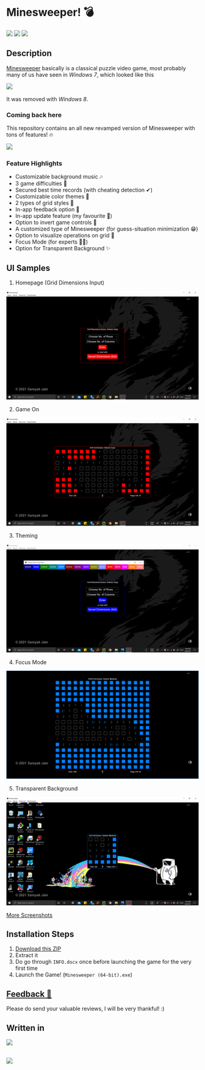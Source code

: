 # Minesweeper! 💣

<img src="https://img.shields.io/badge/Windows-0078D6?logo=windows"> <img src="https://img.shields.io/badge/python-v3.9-blue"> <img src="https://awesome.re/badge.svg">


## Description

[Minesweeper](https://en.wikipedia.org/wiki/Minesweeper_(video_game)) basically is a classical puzzle video game, most probably many of us have seen in _Windows 7_, which looked like this

<img src="https://upload.wikimedia.org/wikipedia/en/9/96/A_commonly_used_style_for_many_microsoft_games%2C_originating_with_Microsoft_Minesweeper.png">

It was removed with _Windows 8_.

### Coming back here
This repository contains an all new revamped version of Minesweeper with tons of features! 🔥

<img src="https://forthebadge.com/images/badges/for-you.svg" width=100>

### Feature Highlights
- Customizable background music 🎶
- 3 game difficulties 🧠
- Secured best time records (with cheating detection ✔)
- Customizable color themes 🌈
- 2 types of grid styles 🔳
- In-app feedback option 💌
- In-app update feature (my favourite 🌟)
- Option to invert game controls 🔀
- A customized type of Minesweeper (for guess-situation minimization 😁)
- Option to visualize operations on grid 👀
- Focus Mode (for experts 👨‍💻)
- Option for Transparent Background ✨


## UI Samples

1. Homepage (Grid Dimensions Input)

<img src="Sample%20Screenshots/1%20Homepage.png">

2. Game On

<img src="Sample%20Screenshots/3%20Game%20On.png">

3. Theming

<img src="Sample%20Screenshots/6%20Theming.png">

4. Focus Mode

<img src="Sample%20Screenshots/9%20Focus%20Mode.png">

5. Transparent Background

<img src="Sample%20Screenshots/10%20Transparent%20Background.png">

[More Screenshots](Sample%20Screenshots)


## Installation Steps

1. [Download this ZIP](https://github.com/samyak1409/Minesweeper-for-PC/archive/refs/heads/master.zip)
2. Extract it
3. Do go through `INFO.docx` once before launching the game for the very first time
4. Launch the Game! (`Minesweeper (64-bit).exe`)


## [Feedback 💌](https://github.com/samyak1409/Minesweeper-for-PC#:~:text=In-app%20feedback%20option%20%F0%9F%92%8C)

Please do send your valuable reviews, I will be very thankful! :)


## Written in
<img src="https://www.python.org/static/img/python-logo.png">


## 
<img src="https://forthebadge.com/images/badges/built-with-love.svg" width=200>
